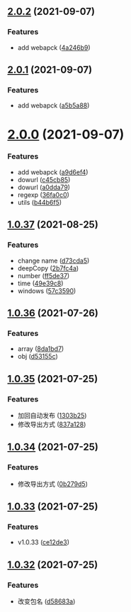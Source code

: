 ## [2.0.2](https://github.com/youtingkun/ytk-utils/compare/v2.0.1...v2.0.2) (2021-09-07)


### Features

* add webapck ([4a246b9](https://github.com/youtingkun/ytk-utils/commit/4a246b98c745ef1f37d55fa1dd019ec80016e098))



## [2.0.1](https://github.com/youtingkun/ytk-utils/compare/v2.0.0...v2.0.1) (2021-09-07)


### Features

* add webapck ([a5b5a88](https://github.com/youtingkun/ytk-utils/commit/a5b5a8812b55ae14a1bef6393f4f32c0ae680294))



# [2.0.0](https://github.com/youtingkun/ytk-utils/compare/v1.0.37...v2.0.0) (2021-09-07)


### Features

* add webapck ([a9d6ef4](https://github.com/youtingkun/ytk-utils/commit/a9d6ef40271e9033c7c2d90131800ce8023b0b49))
* dowurl ([c45cb85](https://github.com/youtingkun/ytk-utils/commit/c45cb85f5d12e8e31eed2d81d1227ca90db71d89))
* dowurl ([a0dda79](https://github.com/youtingkun/ytk-utils/commit/a0dda799fd34a37d3568f7c7ecaa520a0ad4c46d))
* regexp ([36fa0c0](https://github.com/youtingkun/ytk-utils/commit/36fa0c08abfe6fee22b692077d4b5b5fa1a64419))
* utils ([b44b6f5](https://github.com/youtingkun/ytk-utils/commit/b44b6f51f72a5cf97e9e1b124204399191bb2883))



## [1.0.37](https://github.com/youtingkun/ytk-utils/compare/v1.0.36...v1.0.37) (2021-08-25)


### Features

* change name ([d73cda5](https://github.com/youtingkun/ytk-utils/commit/d73cda52e9745c55e3a3202589d1670311830b46))
* deepCopy ([2b7fc4a](https://github.com/youtingkun/ytk-utils/commit/2b7fc4a8d958380db64f84448aa68c31e1be95a2))
* number ([ff5de37](https://github.com/youtingkun/ytk-utils/commit/ff5de371533ee506ad2fa67289efbeb8a8a3f496))
* time ([49e39c8](https://github.com/youtingkun/ytk-utils/commit/49e39c8d5c848aad554532b2198b301a0350cc4e))
* windows ([57c3590](https://github.com/youtingkun/ytk-utils/commit/57c35900dc4a66faeda2884665d027584bcd2341))



## [1.0.36](https://github.com/youtingkun/ytk-utils/compare/v1.0.35...v1.0.36) (2021-07-26)


### Features

* array ([8da1bd7](https://github.com/youtingkun/ytk-utils/commit/8da1bd78ff5a8197354fdd38610ac2cb4097d03a))
* obj ([d53155c](https://github.com/youtingkun/ytk-utils/commit/d53155c14282e2e93e87c96a7c2ecc927231b348))



## [1.0.35](https://github.com/youtingkun/ytk-utils/compare/v1.0.34...v1.0.35) (2021-07-25)


### Features

* 加回自动发布 ([1303b25](https://github.com/youtingkun/ytk-utils/commit/1303b25780dca58d27b4386b5e079b8ee48786dc))
* 修改导出方式 ([837a128](https://github.com/youtingkun/ytk-utils/commit/837a12897716fcfdaf76b3d4f908a53b325e106c))



## [1.0.34](https://github.com/youtingkun/ytk-utils/compare/v1.0.33...v1.0.34) (2021-07-25)


### Features

* 修改导出方式 ([0b279d5](https://github.com/youtingkun/ytk-utils/commit/0b279d57c0da8ce9d9ae46028cbe615e8838bfb8))



## [1.0.33](https://github.com/youtingkun/ytk-utils/compare/v1.0.32...v1.0.33) (2021-07-25)


### Features

* v1.0.33 ([ce12de3](https://github.com/youtingkun/ytk-utils/commit/ce12de3e1ac2748ec6d9b400bf019aaa294422dd))



## [1.0.32](https://github.com/youtingkun/ytk-utils/compare/v1.0.31...v1.0.32) (2021-07-25)


### Features

* 改变包名 ([d58683a](https://github.com/youtingkun/ytk-utils/commit/d58683a6e438f8727f36dc2b05cde56cdcd25ea9))



